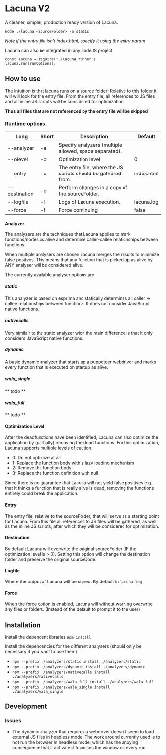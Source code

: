# Lacuna V2
A cleaner, simpler, production ready version of Lacuna.

`node ./lacuna <sourceFolder> -a static`

_Note if the entry file isn't index.html, specify it using the entry param_


Lacuna can also be integrated in any nodeJS project:
```nodejs
const lacuna = require("./lacuna_runner")
lacuna.run(runOptions);
```

## How to use
The intuition is that lacuna runs on a source folder; Relative to this folder 
it will will look for the entry file. From the entry file, all references to 
JS files and all inline JS scripts will be considered for optimization.

__Thus all files that are not referenced by the entry file will be skipped__


### Runtime options

| Long          | Short | Description                                                    | Default                  |
|---------------|-------|----------------------------------------------------------------|--------------------------|
| --analyzer    | -a    | Specify analyzers (multiple allowed, space separated).         | <REQUIRED>               |
| --olevel      | -o    | Optimization level                                             | 0                        |
| --entry       | -e    | The entry file, where the JS scripts should be gathered from.  | index.html               |
| --destination | -d    | Perform changes in a copy of the sourceFolder.                 | <sourceFolder>           |
| --logfile     | -l    | Logs of Lacuna execution.                                      | lacuna.log               |
| --force       | -f    | Force continuing                                               | false                    |

#### Analyzer
The analyzers are the techniques that Lacuna applies to mark functions/nodes as 
alive and determine caller-callee relationships between functions.

When multiple analysers are chosen Lacuna merges the results to minimize false
positves. This means that any function that is picked up as alive by ANY 
analyser will be considered alive.

The currently available analyser options are
##### static
This analyzer is based on esprima and statically determines all caller -> callee
relationships between functions. It does not consider JavaScript native
functions.

##### nativecalls
Very similair to the static analyzer wich the main difference is that it only
considers JavaScript native functions.

##### dynamic
A basic dynamic analyzer that starts up a puppeteer webdriver and marks every
function that is executed on startup as alive.

##### wala_single
** todo **

##### wala_full
** todo **

#### Optimization Level
After the deadfunctions have been identified, Lacuna can also optimize the 
application by (partially) removing the dead functions. For this optimization, 
Lacuna supports multiple levels of caution.

- 0: Do not optimize at all
- 1: Replace the function body with a lazy loading mechanism
- 2: Remove the function body
- 3: Replace the function definition with null

Since there is no guarantee that Lacuna will not yield false positives e.g.
that it thinks a function that is really alive is dead, removing the functions
entirely could break the application.

#### Entry
The entry file, relative to the sourceFolder, that will serve as a starting 
point for Lacuna. From this file all references to JS files will be gathered,
as well as the inline JS scripts; after which they will be considered for 
optimization.

#### Destination
By default Lacuna will overwrite the original sourceFolder (IF the optimization
level is > 0). Setting this option will change the destination folder and 
preserve the original sourceCode.

#### Logfile
Where the output of Lacuna will be stored. By default in `lacuna.log`

#### Force
When the force option is enabled, Lacuna will without warning overwrite any
files or folders. (Instead of the default to prompt it to the user)

## Installation
Install the dependent libraries `npm install`

Install the dependencies for the different analysers (should only be necessary
if you want to use them)
- `npm --prefix ./analyzers/static install ./analyzers/static`
- `npm --prefix ./analyzers/dynamic install ./analyzers/dynamic`
- `npm --prefix ./analyzers/nativecalls install ./analyzers/nativecalls`
- `npm --prefix ./analyzers/wala_full install ./analyzers/wala_full`
- `npm --prefix ./analyzers/wala_single install ./analyzers/wala_single`


## Development

### Issues
- The dynamic analyzer that requires a webdriver doesn't seem to load external
JS files in headless mode. The work around currently used is to not run the 
browser in headless mode; which has the anoying consequence that it activates/
focusses the window on every run. 